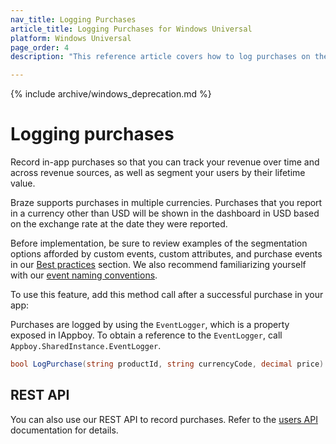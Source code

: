 ```yaml
---
nav_title: Logging Purchases
article_title: Logging Purchases for Windows Universal
platform: Windows Universal
page_order: 4
description: "This reference article covers how to log purchases on the Windows Universal platform."

---
```


{% include archive/windows_deprecation.md %}

# Logging purchases

Record in-app purchases so that you can track your revenue over time and across revenue sources, as well as segment your users by their lifetime value.

Braze supports purchases in multiple currencies. Purchases that you report in a currency other than USD will be shown in the dashboard in USD based on the exchange rate at the date they were reported.

Before implementation, be sure to review examples of the segmentation options afforded by custom events, custom attributes, and purchase events in our [Best practices][3] section. We also recommend familiarizing yourself with our [event naming conventions]({{site.baseurl}}/user_guide/data_and_analytics/custom_data/event_naming_conventions/).

To use this feature, add this method call after a successful purchase in your app:

Purchases are logged by using the `EventLogger`, which is a property exposed in IAppboy. To obtain a reference to the `EventLogger`, call `Appboy.SharedInstance.EventLogger`.

```csharp
bool LogPurchase(string productId, string currencyCode, decimal price)
```

## REST API

You can also use our REST API to record purchases. Refer to the [users API][2] documentation for details.

[2]: {{site.baseurl}}/developer_guide/rest_api/user_data/#user-data
[3]: {{site.baseurl}}/developer_guide/platform_wide/analytics_overview/#user-data-collection
